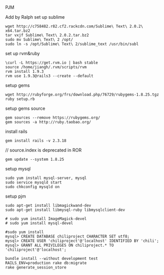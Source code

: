 PJM

Add by Ralph
set up sublime
``` shell
wget http://c758482.r82.cf2.rackcdn.com/Sublime\ Text\ 2.0.2\ x64.tar.bz2
tar vxjf Sublime\ Text\ 2.0.2.tar.bz2
sudo mv Sublime\ Text\ 2 /opt/
sudo ln -s /opt/Sublime\ Text\ 2/sublime_text /usr/bin/subl
```



set up rvm&ruby
``` shell
\curl -L https://get.rvm.io | bash stable
source /home/jiangh/.rvm/scripts/rvm 
rvm install 1.9.3 
rvm use 1.9.3@rails3 --create --default
```

setup gems
``` shell
wget http://rubyforge.org/frs/download.php/76729/rubygems-1.8.25.tgz 
ruby setup.rb
``` 
setup gems source
``` shell
gem sources --remove https://rubygems.org/
gem sources -a http://ruby.taobao.org/

``` 


install rails
``` shell
gem install rails -v 2.3.18
```
// source.index is deprecated in ROR
``` shell 
gem update --system 1.8.25
```

setup mysql
``` shell 
sudo yum install mysql-server, mysql
sudo service mysqld start
sudo chkconfig mysqld on 
``` 
setup pjm
``` shell
sudo apt-get install libmagickwand-dev 
sudo apt-get install libmysql-ruby libmysqlclient-dev

# sudo yum install ImageMagick-devel
# sudo yum install mysql-devel

#sudo yum install 
mysql> CREATE DATABASE chiliproject CHARACTER SET utf8;
mysql> CREATE USER 'chiliproject'@'localhost' IDENTIFIED BY 'chili'; 
mysql> GRANT ALL PRIVILEGES ON chiliproject.* TO 'chiliproject'@'localhost';

bundle install --without development test 
RAILS_ENV=production rake db:migrate 
rake generate_session_store
``` 

